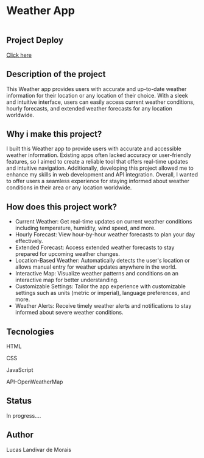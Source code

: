 <h1>Weather App</h1>
  <img src="">

<h2>Project Deploy</h2>
 <a href="#" target="_blank">Click here</a>
  
<h2>Description of the project</h2>
<p>This Weather app provides users with accurate and up-to-date weather information for their location or any location of their choice. With a sleek and intuitive interface, users can easily access current weather conditions, hourly forecasts, and extended weather forecasts for any location worldwide.</p> 

<h2>Why i make this project?</h2>
<p>I built this Weather app to provide users with accurate and accessible weather information. Existing apps often lacked accuracy or user-friendly features, so I aimed to create a reliable tool that offers real-time updates and intuitive navigation. Additionally, developing this project allowed me to enhance my skills in web development and API integration. Overall, I wanted to offer users a seamless experience for staying informed about weather conditions in their area or any location worldwide.</p>

<h2>How does this project work?</h2>
<ul>
  <li>Current Weather: Get real-time updates on current weather conditions including temperature, humidity, wind speed, and more.</li>
  <li>Hourly Forecast: View hour-by-hour weather forecasts to plan your day effectively.</li>
  <li>Extended Forecast: Access extended weather forecasts to stay prepared for upcoming weather changes.</li>
  <li>Location-Based Weather: Automatically detects the user's location or allows manual entry for weather updates anywhere in the world.</li>
  <li>Interactive Map: Visualize weather patterns and conditions on an interactive map for better understanding.</li>
  <li>Customizable Settings: Tailor the app experience with customizable settings such as units (metric or imperial), language preferences, and more.</li>
  <li>Weather Alerts: Receive timely weather alerts and notifications to stay informed about severe weather conditions.</li>
</ul>

<h2>Tecnologies</h2>
<p>HTML</p>
<p>CSS</p>
<p>JavaScript</p>
<p>API-OpenWeatherMap</p>

<h2>Status</h2>
<p>In progress....</p>

<h2>Author</h2>
<p>Lucas Landivar de Morais</p>
